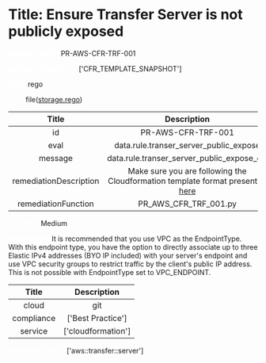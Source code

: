 



# Title: Ensure Transfer Server is not publicly exposed


***<font color="white">Master Test Id:</font>*** PR-AWS-CFR-TRF-001

***<font color="white">Master Snapshot Id:</font>*** ['CFR_TEMPLATE_SNAPSHOT']

***<font color="white">type:</font>*** rego

***<font color="white">rule:</font>*** file([storage.rego])  
  
  
  
  

|Title|Description|
| :---: | :---: |
|id|PR-AWS-CFR-TRF-001|
|eval|data.rule.transer_server_public_expose|
|message|data.rule.transer_server_public_expose_err|
|remediationDescription|Make sure you are following the Cloudformation template format presented <a href='https://docs.aws.amazon.com/AWSCloudFormation/latest/UserGuide/aws-resource-transfer-server.html#cfn-transfer-server-endpointdetails' target='_blank'>here</a>|
|remediationFunction|PR_AWS_CFR_TRF_001.py|


***<font color="white">Severity:</font>*** Medium

***<font color="white">Description:</font>*** It is recommended that you use VPC as the EndpointType. With this endpoint type, you have the option to directly associate up to three Elastic IPv4 addresses (BYO IP included) with your server's endpoint and use VPC security groups to restrict traffic by the client's public IP address. This is not possible with EndpointType set to VPC_ENDPOINT.  
  
  

|Title|Description|
| :---: | :---: |
|cloud|git|
|compliance|['Best Practice']|
|service|['cloudformation']|


***<font color="white">Resource Types:</font>*** ['aws::transfer::server']


[storage.rego]: https://github.com/prancer-io/prancer-compliance-test/tree/master/aws/iac/storage.rego
